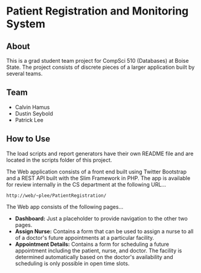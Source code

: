 # Patient Registration and Monitoring System

## About

This is a grad student team project for CompSci 510 (Databases) at Boise State. The project consists of discrete pieces of a larger application built by several teams.

## Team

* Calvin Hamus
* Dustin Seybold
* Patrick Lee

## How to Use

The load scripts and report generators have their own README file and are located in the scripts folder of this project.

The Web application consists of a front end built using Twitter Bootstrap and a REST API built with the Slim Framework in PHP. The app is available for review internally in the CS department at the following URL...

    http://web/~plee/PatientRegistration/

The Web app consists of the following pages...

* **Dashboard:** Just a placeholder to provide navigation to the other two pages.
* **Assign Nurse:** Contains a form that can be used to assign a nurse to all of a doctor's future appointments at a particular facility.
* **Appointment Details:** Contains a form for scheduling a future appointment including the patient, nurse, and doctor. The facility is determined automatically based on the doctor's availability and scheduling is only possible in open time slots.